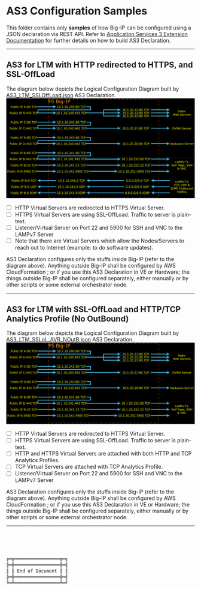 # AS3 Configuration Samples

This folder contains only **samples** of how Big-IP can be configured using a JSON declaration via REST API. Refer to [Application Services 3 Extension Documentation](https://clouddocs.f5.com/products/extensions/f5-appsvcs-extension/latest/) for further details on how to build AS3 Declaration.



***

## AS3 for LTM with HTTP redirected to HTTPS, and SSL-OffLoad

The diagram below depicts the Logical Configuration Diagram built by [AS3_LTM_SSLOffLoad.json](AS3_LTM_SSLOffLoad.json) AS3 Declaration.
![Logical Configuration Diagram](AS3_LTM_SSLOffLoad.png)

- [ ] HTTP Virtual Servers are redirected to HTTPS Virtual Server.
- [ ] HTTPS Virtual Servers are using SSL-OffLoad. Traffic to server is plain-text.
- [ ] Listener/Virtual Server on Port 22 and 5900 for SSH and VNC to the LAMPv7 Server
- [ ] Note that there are Virtual Servers which allow the Nodes/Servers to reach out to Internet (example: to do software updates).

AS3 Declaration configures only the stuffs inside Big-IP (refer to the diagram above).
Anything outside Big-IP shall be configured by AWS CloudFormation ; or if you use this AS3 Declaration in VE or Hardware; the things outside Big-IP shall be configured separately, either manually or by other scripts or some external orchestrator node.



***

## AS3 for LTM with SSL-OffLoad and HTTP/TCP Analytics Profile (No OutBound)

The diagram below depicts the Logical Configuration Diagram built by [AS3_LTM_SSLoL_AVR_NOutB.json](AS3_LTM_SSLoL_AVR_NOutB.json) AS3 Declaration.
![Logical Configuration Diagram](AS3_LTM_SSLoL_AVR_NOutB.png)

- [ ] HTTP Virtual Servers are redirected to HTTPS Virtual Server.
- [ ] HTTPS Virtual Servers are using SSL-OffLoad. Traffic to server is plain-text.
- [ ] HTTP and HTTPS Virtual Servers are attached with both HTTP and TCP Analytics Profiles.
- [ ] TCP Virtual Servers are attached with TCP Analytics Profile.
- [ ] Listener/Virtual Server on Port 22 and 5900 for SSH and VNC to the LAMPv7 Server

AS3 Declaration configures only the stuffs inside Big-IP (refer to the diagram above).
Anything outside Big-IP shall be configured by AWS CloudFormation ; or if you use this AS3 Declaration in VE or Hardware; the things outside Big-IP shall be configured separately, either manually or by other scripts or some external orchestrator node.



***

<br><br><br>
```
╔═╦═════════════════╦═╗
╠═╬═════════════════╬═╣
║ ║ End of Document ║ ║
╠═╬═════════════════╬═╣
╚═╩═════════════════╩═╝
```
<br><br><br>


